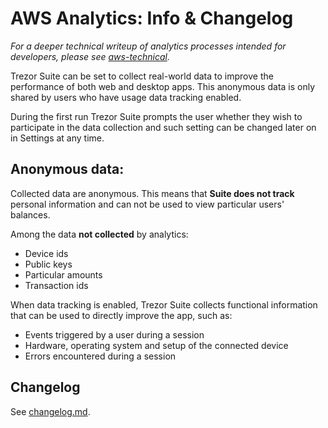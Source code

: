 # AWS Analytics: Info & Changelog

_For a deeper technical writeup of analytics processes intended for developers, please see [aws-technical](aws-technical.md)._

Trezor Suite can be set to collect real-world data to improve the performance of both web and desktop apps. This anonymous data is only shared by users who have usage data tracking enabled.

During the first run Trezor Suite prompts the user whether they wish to participate in the data collection and such setting can be changed later on in Settings at any time.

## Anonymous data:

Collected data are anonymous. This means that **Suite does not track** personal information and can not be used to view particular users' balances.

Among the data **not collected** by analytics:

-   Device ids
-   Public keys
-   Particular amounts
-   Transaction ids

When data tracking is enabled, Trezor Suite collects functional information that can be used to directly improve the app, such as:

-   Events triggered by a user during a session
-   Hardware, operating system and setup of the connected device
-   Errors encountered during a session

## Changelog

See [changelog.md](changelog.md).
